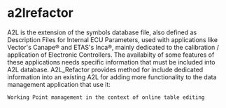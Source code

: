 # a2lrefactor

A2L is the extension of the symbols database file, also defined as Description Files for Internal ECU Parameters, used with applications like Vector's Canape® and ETAS's Inca®, mainly dedicated to the calibration / application of Electronic Controllers. The availabilty of some features of these applications needs specific information that must be included into A2L database. A2L_Refactor provides method for include dedicated information into an existing A2L for adding more functionality to the data management application that use it:

    Working Point management in the context of online table editing
    

